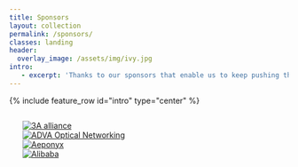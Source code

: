 ```yaml
---
title: Sponsors
layout: collection
permalink: /sponsors/
classes: landing
header:
  overlay_image: /assets/img/ivy.jpg
intro:
   - excerpt: 'Thanks to our sponsors that enable us to keep pushing the limits.'
---
```


{% include feature_row id="intro" type="center" %}


<div class="container">
<div class="row">
<div class="members-pics">
<ul style="display: inline-block; list-style-type: none;"> 
<li><a title="3A alliance" href="http://3a-alliance.com/" target="_blank" rel="noopener noreferrer"><img class="aligncenter" src="{{ site.baseurl }}/assets/img/3a.png" alt="3A alliance" /></a></li>
<li><a title="ADVA Optical Networking" href="http://www.advaoptical.com" target="_blank" rel="noopener noreferrer"><img class="aligncenter wp-image-287 size-full" src="{{ site.baseurl }}/assets/img/adva.png" alt="ADVA Optical Networking" /></a></li>
<li><a title="Aeponyx" href="http://www.aeponyx.com" target="_blank" rel="noopener noreferrer"><img class="aligncenter wp-image-154 size-full" src="{{ site.baseurl }}/assets/img/aeponyx.png" alt="Aeponyx" /></a></li>
<li><a title="Alibaba" href="http://www.alibaba.com" target="_blank" rel="noopener noreferrer"><img class="aligncenter wp-image-189 size-full" src="{{ site.baseurl }}/assets/img/baba.png" alt="Alibaba" /></a></li>
</ul>
  </div>
  </div>
  </div>

